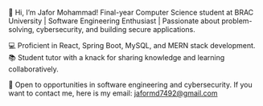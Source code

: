 👋 Hi, I’m Jafor Mohammad! Final-year Computer Science student at BRAC University | Software Engineering Enthusiast | Passionate about problem-solving, cybersecurity, and building secure applications.

💻 Proficient in React, Spring Boot, MySQL, and MERN stack development. 📚 Student tutor with a knack for sharing knowledge and learning collaboratively.

🚀 Open to opportunities in software engineering and cybersecurity. If you want to contact me, here is my email: jaformd7492@gmail.com